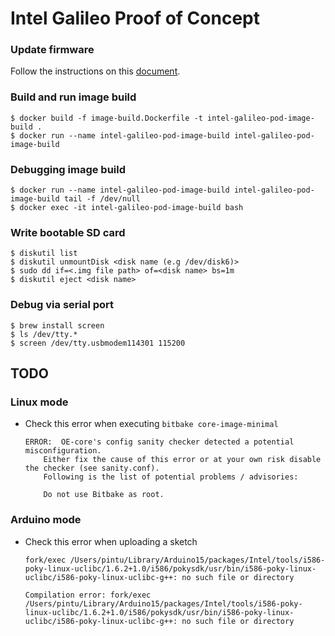 # Intel Galileo Proof of Concept

### Update firmware
Follow the instructions on this [document](galileo_fw_tool-userguide.pdf).

### Build and run image build
```shell
$ docker build -f image-build.Dockerfile -t intel-galileo-pod-image-build .
$ docker run --name intel-galileo-pod-image-build intel-galileo-pod-image-build
```

### Debugging image build
```shell
$ docker run --name intel-galileo-pod-image-build intel-galileo-pod-image-build tail -f /dev/null
$ docker exec -it intel-galileo-pod-image-build bash
```

### Write bootable SD card
```shell
$ diskutil list
$ diskutil unmountDisk <disk name (e.g /dev/disk6)>
$ sudo dd if=<.img file path> of=<disk name> bs=1m
$ diskutil eject <disk name>
```

### Debug via serial port
```shell
$ brew install screen
$ ls /dev/tty.*
$ screen /dev/tty.usbmodem114301 115200
```

## TODO
### Linux mode
- Check this error when executing `bitbake core-image-minimal`
    ```
    ERROR:  OE-core's config sanity checker detected a potential misconfiguration.
        Either fix the cause of this error or at your own risk disable the checker (see sanity.conf).
        Following is the list of potential problems / advisories:
    
        Do not use Bitbake as root.
    ```

### Arduino mode
- Check this error when uploading a sketch
  ```
  fork/exec /Users/pintu/Library/Arduino15/packages/Intel/tools/i586-poky-linux-uclibc/1.6.2+1.0/i586/pokysdk/usr/bin/i586-poky-linux-uclibc/i586-poky-linux-uclibc-g++: no such file or directory
  
  Compilation error: fork/exec /Users/pintu/Library/Arduino15/packages/Intel/tools/i586-poky-linux-uclibc/1.6.2+1.0/i586/pokysdk/usr/bin/i586-poky-linux-uclibc/i586-poky-linux-uclibc-g++: no such file or directory
  ```
